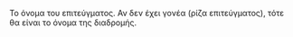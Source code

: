 Το όνομα του επιτεύγματος. Αν δεν έχει γονέα (ρίζα επιτεύγματος), τότε θα είναι το όνομα της διαδρομής.